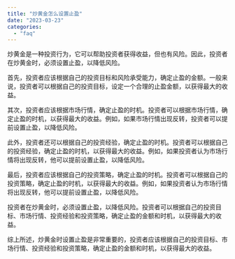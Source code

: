 ```yaml
---
title: "炒黄金怎么设置止盈"
date: "2023-03-23"
categories: 
  - "faq"
---
```


炒黄金是一种投资行为，它可以帮助投资者获得收益，但也有风险。因此，投资者在炒黄金时，必须设置止盈，以降低风险。

首先，投资者应该根据自己的投资目标和风险承受能力，确定止盈的金额。一般来说，投资者可以根据自己的投资目标，设定一个合理的止盈金额，以获得最大的收益。

其次，投资者应该根据市场行情，确定止盈的时机。投资者可以根据市场行情，确定止盈的时机，以获得最大的收益。例如，如果市场行情出现反转，投资者可以提前设置止盈，以降低风险。

此外，投资者还可以根据自己的投资经验，确定止盈的时机。投资者可以根据自己的投资经验，确定止盈的时机，以获得最大的收益。例如，如果投资者认为市场行情将出现反转，他可以提前设置止盈，以降低风险。

最后，投资者应该根据自己的投资策略，确定止盈的时机。投资者可以根据自己的投资策略，确定止盈的时机，以获得最大的收益。例如，如果投资者认为市场行情将出现反转，他可以提前设置止盈，以降低风险。

投资者在炒黄金时，必须设置止盈，以降低风险。投资者可以根据自己的投资目标、市场行情、投资经验和投资策略，确定止盈的金额和时机，以获得最大的收益。

综上所述，炒黄金时设置止盈是非常重要的，投资者应该根据自己的投资目标、市场行情、投资经验和投资策略，确定止盈的金额和时机，以获得最大的收益。
